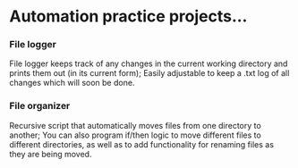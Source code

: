# Automation practice projects...

### File logger
File logger keeps track of any changes in the current working directory and prints them out (in its current form);
Easily adjustable to keep a .txt log of all changes which will soon be done.


### File organizer
Recursive script that automatically moves files from one directory to another;
You can also program if/then logic to move different files to different directories, as well as to add functionality for renaming files as they are being moved.



